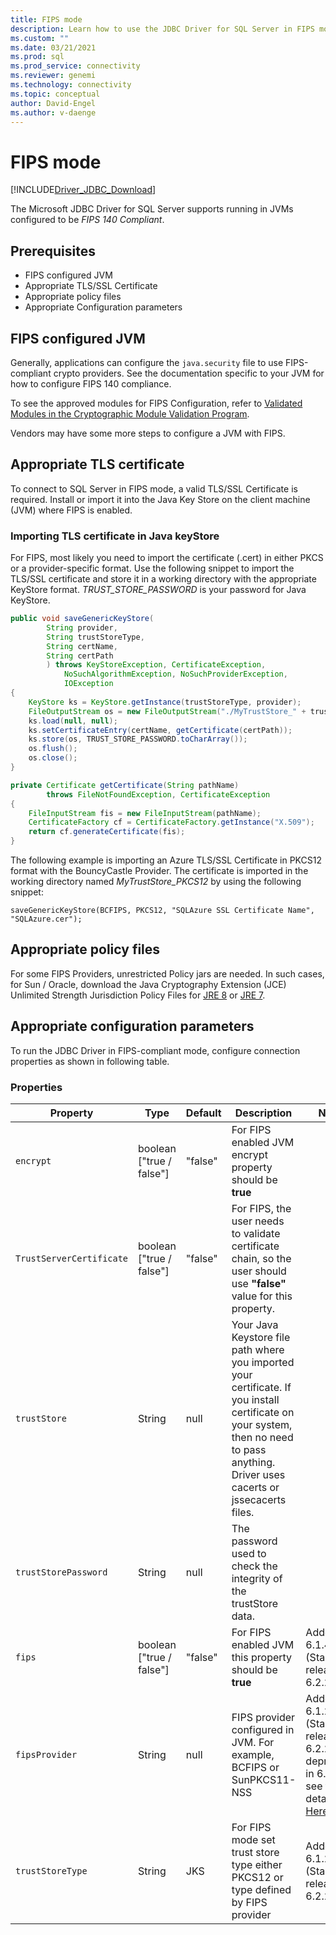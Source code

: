 ```yaml
---
title: FIPS mode
description: Learn how to use the JDBC Driver for SQL Server in FIPS mode to keep your application FIPS 140 compliant.
ms.custom: ""
ms.date: 03/21/2021
ms.prod: sql
ms.prod_service: connectivity
ms.reviewer: genemi
ms.technology: connectivity
ms.topic: conceptual
author: David-Engel
ms.author: v-daenge
---
```

# FIPS mode

[!INCLUDE[Driver_JDBC_Download](../../includes/driver_jdbc_download.md)]

The Microsoft JDBC Driver for SQL Server supports running in JVMs configured to be *FIPS 140 Compliant*.

## Prerequisites

- FIPS configured JVM
- Appropriate TLS/SSL Certificate
- Appropriate policy files
- Appropriate Configuration parameters

## FIPS configured JVM

Generally, applications can configure the `java.security` file to use FIPS-compliant crypto providers. See the documentation specific to your JVM for how to configure FIPS 140 compliance.

To see the approved modules for FIPS Configuration, refer to [Validated Modules in the Cryptographic Module Validation Program](https://csrc.nist.gov/Projects/cryptographic-module-validation-program/Validated-Modules).

Vendors may have some more steps to configure a JVM with FIPS.

## Appropriate TLS certificate

To connect to SQL Server in FIPS mode, a valid TLS/SSL Certificate is required. Install or import it into the Java Key Store on the client machine (JVM) where FIPS is enabled.

### Importing TLS certificate in Java keyStore

For FIPS, most likely you need to import the certificate (.cert) in either PKCS or a provider-specific format.
Use the following snippet to import the TLS/SSL certificate and store it in a working directory with the appropriate KeyStore format. _TRUST\_STORE\_PASSWORD_ is your password for Java KeyStore.

```java
public void saveGenericKeyStore(
        String provider,
        String trustStoreType,
        String certName,
        String certPath
        ) throws KeyStoreException, CertificateException,
            NoSuchAlgorithmException, NoSuchProviderException,
            IOException
{
    KeyStore ks = KeyStore.getInstance(trustStoreType, provider);
    FileOutputStream os = new FileOutputStream("./MyTrustStore_" + trustStoreType);
    ks.load(null, null);
    ks.setCertificateEntry(certName, getCertificate(certPath));
    ks.store(os, TRUST_STORE_PASSWORD.toCharArray());
    os.flush();
    os.close();
}

private Certificate getCertificate(String pathName)
        throws FileNotFoundException, CertificateException
{
    FileInputStream fis = new FileInputStream(pathName);
    CertificateFactory cf = CertificateFactory.getInstance("X.509");
    return cf.generateCertificate(fis);
}
```

The following example is importing an Azure TLS/SSL Certificate in PKCS12 format with the BouncyCastle Provider. The certificate is imported in the working directory named _MyTrustStore\_PKCS12_ by using the following snippet:

`saveGenericKeyStore(BCFIPS, PKCS12, "SQLAzure SSL Certificate Name", "SQLAzure.cer");`

## Appropriate policy files

For some FIPS Providers, unrestricted Policy jars are needed. In such cases, for Sun / Oracle, download the Java Cryptography Extension (JCE) Unlimited Strength Jurisdiction Policy Files for [JRE 8](https://www.oracle.com/technetwork/java/javase/downloads/jce8-download-2133166.html) or [JRE 7](https://www.oracle.com/technetwork/java/javase/downloads/jce-7-download-432124.html).

## Appropriate configuration parameters

To run the JDBC Driver in FIPS-compliant mode, configure connection properties as shown in following table.

### Properties

|Property|Type|Default|Description|Notes|
|---|---|---|---|---|
|`encrypt`|boolean ["true / false"]|"false"|For FIPS enabled JVM encrypt property should be **true**||
|`TrustServerCertificate`|boolean ["true / false"]|"false"|For FIPS, the user needs to validate certificate chain, so the user should use **"false"** value for this property. ||
|`trustStore`|String|null|Your Java Keystore file path where you imported your certificate. If you install certificate on your system, then no need to pass anything. Driver uses cacerts or jssecacerts files.||
|`trustStorePassword`|String|null|The password used to check the integrity of the trustStore data.||
|`fips`|boolean ["true / false"]|"false"|For FIPS enabled JVM this property should be **true**|Added in 6.1.4 (Stable release 6.2.2)|
|`fipsProvider`|String|null|FIPS provider configured in JVM. For example, BCFIPS or SunPKCS11-NSS |Added in 6.1.2 (Stable release 6.2.2), deprecated in 6.4.0 - see the details [Here](https://github.com/Microsoft/mssql-jdbc/pull/460).|
|`trustStoreType`|String|JKS|For FIPS mode set trust store type either PKCS12 or type defined by FIPS provider |Added in 6.1.2 (Stable release 6.2.2)|
